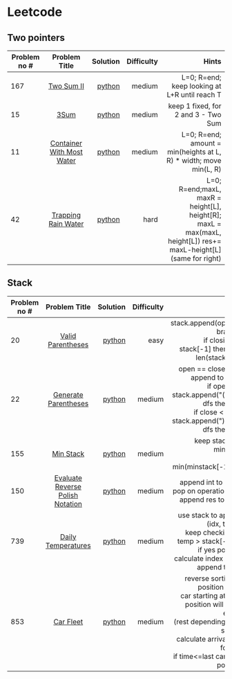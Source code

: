 # Leetcode

## Two pointers
| Problem no # | Problem Title | Solution | Difficulty | Hints |
|----------|:--------:|---------:|---------:|---------:|
| 167 | [Two Sum II](https://leetcode.com/problems/two-sum-ii-input-array-is-sorted/) | [python](https://github.com/abhilekha-dalal/leetcode/blob/main/python/Two%20Sum.py) | medium | L=0; R=end; keep looking at L+R until reach T
| 15 | [3Sum](https://leetcode.com/problems/3sum/) | [python](https://github.com/abhilekha-dalal/leetcode/blob/main/python/3sum.py) | medium | keep 1 fixed, for 2 and 3 - Two Sum
| 11 | [Container With Most Water](https://leetcode.com/problems/container-with-most-water/) | [python](https://github.com/abhilekha-dalal/leetcode/blob/main/python/Max%20Water%20Container.py) | medium | L=0; R=end; <br>amount = min(heights at L, R) * width; move min(L, R)
| 42 | [Trapping Rain Water](https://leetcode.com/problems/trapping-rain-water/description/) | [python](https://github.com/abhilekha-dalal/leetcode/blob/main/python/Trapping%20Rain%20Water.py) | hard | L=0; R=end;maxL, maxR = height[L], height[R]; <br> maxL = max(maxL, height[L]) res+= maxL-height[L]<br>(same for right)
## Stack
| Problem no # | Problem Title | Solution | Difficulty | Hints |
|----------|:--------:|---------:|---------:|---------:|
| 20 | [Valid Parentheses](https://leetcode.com/problems/valid-parentheses/description/) | [python](https://github.com/abhilekha-dalal/leetcode/blob/main/python/Valid%20Parentheses.py) | easy | stack.append(opening bracket) <br> if closing == stack[-1] then pop, len(stack) ==0
| 22 | [Generate Parentheses](https://leetcode.com/problems/generate-parentheses/description/) | [python](https://github.com/abhilekha-dalal/leetcode/blob/main/python/Generate%20Parentheses.py) | medium | open == close == n: append to result<br> if open < n: stack.append("(") call dfs then pop <br> if close < open: stack.append(")") call dfs then pop
| 155 | [Min Stack](https://leetcode.com/problems/min-stack/description/) | [python](https://github.com/abhilekha-dalal/leetcode/blob/main/python/Min%20Stack.py) | medium | keep stack and minStack <br> min = min(minstack[-1], val
| 150 | [Evaluate Reverse Polish Notation](https://leetcode.com/problems/evaluate-reverse-polish-notation/description/) | [python](https://github.com/abhilekha-dalal/leetcode/blob/main/python/Evaluate%20Reverse%20Polish%20Notation.py) | medium | append int to stack, pop on operation sign <br> append res to stack
| 739 | [Daily Temperatures](https://leetcode.com/problems/daily-temperatures/description/) | [python](https://github.com/abhilekha-dalal/leetcode/blob/main/python/Daily%20Temperatures.py) | medium | use stack to append (idx, temp); <br> keep checking for temp > stack[-1][1]<br> if yes pop and calculate index diff to append to res.
| 853 | [Car Fleet](https://leetcode.com/problems/car-fleet/description/) | [python](https://github.com/abhilekha-dalal/leetcode/blob/main/python/Car%20Fleet.py) | medium | reverse sorting on position imp:-<br> car starting at large position will reach earlier<br>(rest depending upon speed)<br> calculate arrival time for that<br> if time<=last car time: pop that


